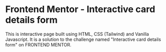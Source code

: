 # Frontend Mentor - Interactive card details form
This is interactive page built using HTML, CSS (Tailwind) and Vanilla Javascript. It is a solution to the challenge named "Interactive card details form" on FRONTEND MENTOR.
